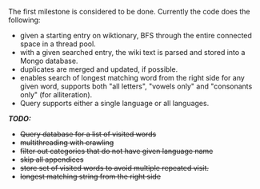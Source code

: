 The first milestone is considered to be done.
Currently the code does the following:
- given a starting entry on wiktionary, BFS through the entire connected space in a thread pool.
- with a given searched entry, the wiki text is parsed and stored into a Mongo database.
- duplicates are merged and updated, if possible.
- enables search of longest matching word from the right side for any given word, supports both "all letters", "vowels only" and "consonants only" (for alliteration).
- Query supports either a single language or all languages.

***TODO:***
- ~~Query database for a list of visited words~~
- ~~multithreading with crawling~~
- ~~filter out categories that do not have given language name~~
- ~~skip all appendices~~
- ~~store set of visited words to avoid multiple repeated visit.~~
- ~~longest matching string from the right side~~

